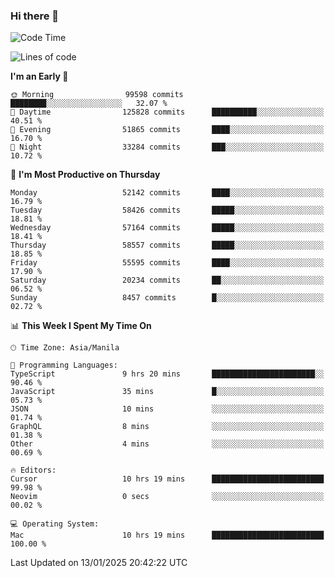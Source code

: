### Hi there 👋

<!--START_SECTION:waka-->
![Code Time](http://img.shields.io/badge/Code%20Time-5%2C774%20hrs%2058%20mins-blue)

![Lines of code](https://img.shields.io/badge/From%20Hello%20World%20I%27ve%20Written-118.7%20million%20lines%20of%20code-blue)

**I'm an Early 🐤** 

```text
🌞 Morning                99598 commits       ████████░░░░░░░░░░░░░░░░░   32.07 % 
🌆 Daytime                125828 commits      ██████████░░░░░░░░░░░░░░░   40.51 % 
🌃 Evening                51865 commits       ████░░░░░░░░░░░░░░░░░░░░░   16.70 % 
🌙 Night                  33284 commits       ███░░░░░░░░░░░░░░░░░░░░░░   10.72 % 
```
📅 **I'm Most Productive on Thursday** 

```text
Monday                   52142 commits       ████░░░░░░░░░░░░░░░░░░░░░   16.79 % 
Tuesday                  58426 commits       █████░░░░░░░░░░░░░░░░░░░░   18.81 % 
Wednesday                57164 commits       █████░░░░░░░░░░░░░░░░░░░░   18.41 % 
Thursday                 58557 commits       █████░░░░░░░░░░░░░░░░░░░░   18.85 % 
Friday                   55595 commits       ████░░░░░░░░░░░░░░░░░░░░░   17.90 % 
Saturday                 20234 commits       ██░░░░░░░░░░░░░░░░░░░░░░░   06.52 % 
Sunday                   8457 commits        █░░░░░░░░░░░░░░░░░░░░░░░░   02.72 % 
```


📊 **This Week I Spent My Time On** 

```text
🕑︎ Time Zone: Asia/Manila

💬 Programming Languages: 
TypeScript               9 hrs 20 mins       ███████████████████████░░   90.46 % 
JavaScript               35 mins             █░░░░░░░░░░░░░░░░░░░░░░░░   05.73 % 
JSON                     10 mins             ░░░░░░░░░░░░░░░░░░░░░░░░░   01.74 % 
GraphQL                  8 mins              ░░░░░░░░░░░░░░░░░░░░░░░░░   01.38 % 
Other                    4 mins              ░░░░░░░░░░░░░░░░░░░░░░░░░   00.69 % 

🔥 Editors: 
Cursor                   10 hrs 19 mins      █████████████████████████   99.98 % 
Neovim                   0 secs              ░░░░░░░░░░░░░░░░░░░░░░░░░   00.02 % 

💻 Operating System: 
Mac                      10 hrs 19 mins      █████████████████████████   100.00 % 
```


 Last Updated on 13/01/2025 20:42:22 UTC
<!--END_SECTION:waka-->


<!--
**rad182/rad182** is a ✨ _special_ ✨ repository because its `README.md` (this file) appears on your GitHub profile.

Here are some ideas to get you started:

- 🔭 I’m currently working on ...
- 🌱 I’m currently learning ...
- 👯 I’m looking to collaborate on ...
- 🤔 I’m looking for help with ...
- 💬 Ask me about ...
- 📫 How to reach me: ...
- 😄 Pronouns: ...
- ⚡ Fun fact: ...
-->
